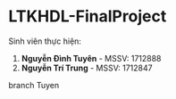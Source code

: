 # LTKHDL-FinalProject

Sinh viên thực hiện:
1) **Nguyễn Đình Tuyên**   - MSSV: 1712888
2) **Nguyễn Trí Trung**       - MSSV: 1712847

branch Tuyen